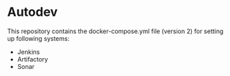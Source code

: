 # Autodev
This repository contains the docker-compose.yml file (version 2) for setting up following systems:
  - Jenkins
  - Artifactory
  - Sonar
